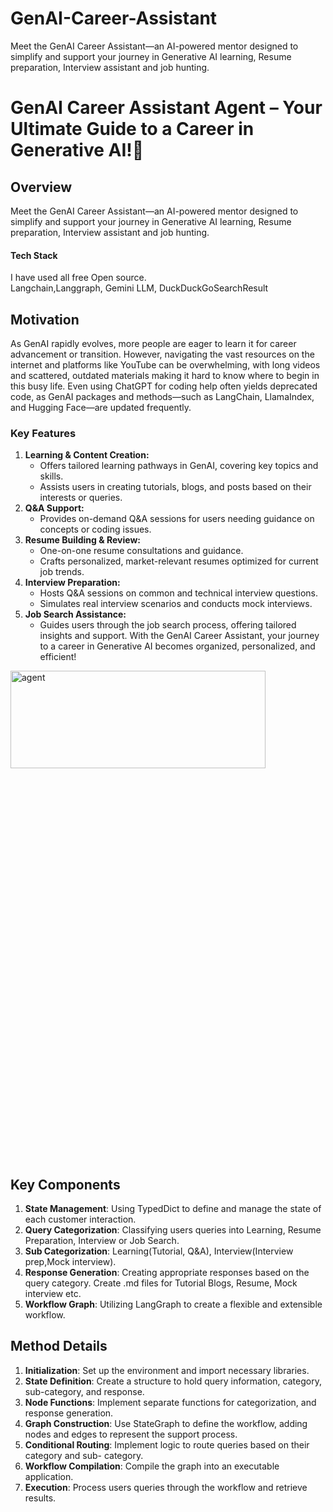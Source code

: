 # GenAI-Career-Assistant
Meet the GenAI Career Assistant—an AI-powered mentor designed to simplify and support your journey in Generative AI learning, Resume preparation, Interview assistant and job hunting.



# GenAI Career Assistant Agent – Your Ultimate Guide to a Career in Generative AI!🚀

## Overview
Meet the GenAI Career Assistant—an AI-powered mentor designed to simplify and support your journey in Generative AI learning, Resume preparation, Interview assistant and job hunting.
#### Tech Stack
I have used all free Open source.<br>
Langchain,Langgraph, Gemini LLM, DuckDuckGoSearchResult

## Motivation
As GenAI rapidly evolves, more people are eager to learn it for career advancement or transition. However, navigating the vast resources on the internet and platforms like YouTube can be overwhelming, with long videos and scattered, outdated materials making it hard to know where to begin in this busy life. Even using ChatGPT for coding help often yields deprecated code, as GenAI packages and methods—such as LangChain, LlamaIndex, and Hugging Face—are updated frequently.

### Key Features

1. **Learning & Content Creation:**
   - Offers tailored learning pathways in GenAI, covering key topics and skills.
   - Assists users in creating tutorials, blogs, and posts based on their interests or queries.
2. **Q&A Support:**
   - Provides on-demand Q&A sessions for users needing guidance on concepts or coding issues.
3. **Resume Building & Review:**
   - One-on-one resume consultations and guidance.
   - Crafts personalized, market-relevant resumes optimized for current job trends.
4. **Interview Preparation:**
   - Hosts Q&A sessions on common and technical interview questions.
   - Simulates real interview scenarios and conducts mock interviews.
5. **Job Search Assistance:**
   - Guides users through the job search process, offering tailored insights and support.
With the GenAI Career Assistant, your journey to a career in Generative AI becomes organized, personalized, and efficient!

<img src="https://i.imghippo.com/files/xrJV7042k.png" alt="agent" border="0" style="height:20%;width:90%">

## Key Components
1. **State Management**: Using TypedDict to define and manage the state of each customer interaction.
2. **Query Categorization**: Classifying users queries into Learning, Resume Preparation, Interview or Job Search.
3. **Sub Categorization**: Learning(Tutorial, Q&A), Interview(Interview prep,Mock interview).
4. **Response Generation**: Creating appropriate responses based on the query category. Create .md files for Tutorial Blogs, Resume, Mock interview etc.
6. **Workflow Graph**: Utilizing LangGraph to create a flexible and extensible workflow.

## Method Details
1. **Initialization**: Set up the environment and import necessary libraries.
2. **State Definition**: Create a structure to hold query information, category, sub-category, and response.
3. **Node Functions**: Implement separate functions for categorization, and response generation.
4. **Graph Construction**: Use StateGraph to define the workflow, adding nodes and edges to represent the support process.
5. **Conditional Routing**: Implement logic to route queries based on their category and sub- category.
6. **Workflow Compilation**: Compile the graph into an executable application.
7. **Execution**: Process users queries through the workflow and retrieve results.